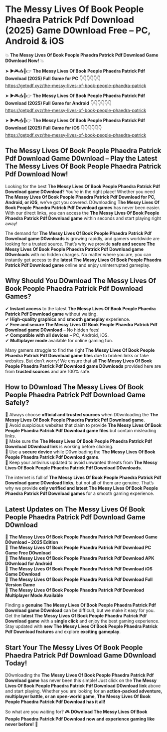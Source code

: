 # The Messy Lives Of Book People Phaedra Patrick Pdf Download (2025) Game D0wnload Free – PC, Android & iOS

💥 **The Messy Lives Of Book People Phaedra Patrick Pdf Download Game D0wnload Now!** 💥  

➤ ►🎮📥📱👉 **The Messy Lives Of Book People Phaedra Patrick Pdf Download (2025) Full Game for PC** 👇👇👇👇👇👇  
https://getpdf.xyz/the-messy-lives-of-book-people-phaedra-patrick  

➤ ►🎮📥📱👉 **The Messy Lives Of Book People Phaedra Patrick Pdf Download (2025) Full Game for Android** 👇👇👇👇👇👇  
https://getpdf.xyz/the-messy-lives-of-book-people-phaedra-patrick  

➤ ►🎮📥📱👉 **The Messy Lives Of Book People Phaedra Patrick Pdf Download (2025) Full Game for iOS** 👇👇👇👇👇👇  
https://getpdf.xyz/the-messy-lives-of-book-people-phaedra-patrick  

## The Messy Lives Of Book People Phaedra Patrick Pdf Download Game D0wnload – Play the Latest The Messy Lives Of Book People Phaedra Patrick Pdf Download Now!

Looking for the best **The Messy Lives Of Book People Phaedra Patrick Pdf Download game D0wnload**? You’re in the right place! Whether you need **The Messy Lives Of Book People Phaedra Patrick Pdf Download for PC, Android, or iOS**, we’ve got you covered. D0wnloading **The Messy Lives Of Book People Phaedra Patrick Pdf Download games** has never been easier. With our direct links, you can access the **The Messy Lives Of Book People Phaedra Patrick Pdf Download game** within seconds and start playing right away!  

The demand for **The Messy Lives Of Book People Phaedra Patrick Pdf Download game D0wnloads** is growing rapidly, and gamers worldwide are looking for a trusted source. That’s why we provide **safe and secure The Messy Lives Of Book People Phaedra Patrick Pdf Download game D0wnloads** with no hidden charges. No matter where you are, you can instantly get access to the **latest The Messy Lives Of Book People Phaedra Patrick Pdf Download game** online and enjoy uninterrupted gameplay.  

## **Why Should You D0wnload The Messy Lives Of Book People Phaedra Patrick Pdf Download Games?**  

✔ **Instant access** to the latest **The Messy Lives Of Book People Phaedra Patrick Pdf Download game** without waiting.  
✔ **High-quality graphics** and **smooth gameplay** experience.  
✔ **Free and secure The Messy Lives Of Book People Phaedra Patrick Pdf Download game D0wnload** – No hidden fees!  
✔ **Compatible with all devices** – PC, Android, iOS.  
✔ **Multiplayer mode** available for online gaming fun.  

Many gamers struggle to find the right **The Messy Lives Of Book People Phaedra Patrick Pdf Download game files** due to broken links or fake websites. But don’t worry! We ensure that all **The Messy Lives Of Book People Phaedra Patrick Pdf Download game D0wnloads** provided here are from **trusted sources** and are 100% safe.  

## **How to D0wnload The Messy Lives Of Book People Phaedra Patrick Pdf Download Game Safely?**  

📌 Always choose **official and trusted sources** when D0wnloading the **The Messy Lives Of Book People Phaedra Patrick Pdf Download game**.  
📌 Avoid suspicious websites that claim to provide **The Messy Lives Of Book People Phaedra Patrick Pdf Download game files** but contain misleading links.  
📌 Make sure the **The Messy Lives Of Book People Phaedra Patrick Pdf Download D0wnload link** is working before clicking.  
📌 Use a **secure device** while D0wnloading the **The Messy Lives Of Book People Phaedra Patrick Pdf Download game**.  
📌 Keep your antivirus updated to avoid unwanted threats from **The Messy Lives Of Book People Phaedra Patrick Pdf Download D0wnloads**.  

The internet is full of **The Messy Lives Of Book People Phaedra Patrick Pdf Download game D0wnload links**, but not all of them are genuine. That’s why we provide **only verified and latest The Messy Lives Of Book People Phaedra Patrick Pdf Download games** for a smooth gaming experience.  

## **Latest Updates on The Messy Lives Of Book People Phaedra Patrick Pdf Download Game D0wnload**  

🔹 **The Messy Lives Of Book People Phaedra Patrick Pdf Download Game D0wnload – 2025 Edition**  
🔹 **The Messy Lives Of Book People Phaedra Patrick Pdf Download PC Game Free D0wnload**  
🔹 **The Messy Lives Of Book People Phaedra Patrick Pdf Download APK D0wnload for Android**  
🔹 **The Messy Lives Of Book People Phaedra Patrick Pdf Download iOS Game D0wnload**  
🔹 **The Messy Lives Of Book People Phaedra Patrick Pdf Download Full Version Game**  
🔹 **The Messy Lives Of Book People Phaedra Patrick Pdf Download Multiplayer Mode Available**  

Finding a **genuine The Messy Lives Of Book People Phaedra Patrick Pdf Download game D0wnload** can be difficult, but we make it easy for you. Get the **latest The Messy Lives Of Book People Phaedra Patrick Pdf Download game** with a **single click** and enjoy the best gaming experience. Stay updated with **new The Messy Lives Of Book People Phaedra Patrick Pdf Download features** and explore **exciting gameplay**.  

## **Start Your The Messy Lives Of Book People Phaedra Patrick Pdf Download Game D0wnload Today!**  

D0wnloading the **The Messy Lives Of Book People Phaedra Patrick Pdf Download game** has never been this simple! Just click on the **The Messy Lives Of Book People Phaedra Patrick Pdf Download D0wnload link** above and start playing. Whether you are looking for an **action-packed adventure, multiplayer battle, or an open-world game**, **The Messy Lives Of Book People Phaedra Patrick Pdf Download has it all!**  

So what are you waiting for? 🎮 **D0wnload The Messy Lives Of Book People Phaedra Patrick Pdf Download now and experience gaming like never before!** 🚀  